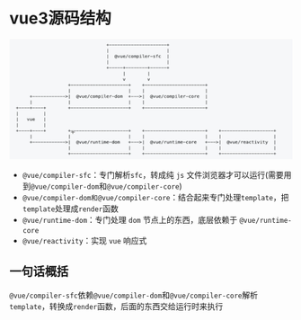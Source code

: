 
# vue3源码结构

![](../public/vue3.png)

- `@vue/compiler-sfc`：专门解析`sfc`，转成纯 `js` 文件浏览器才可以运行(需要用到`@vue/compiler-dom`和`@vue/compiler-core`)
- `@vue/compiler-dom和@vue/compiler-core`：结合起来专门处理`template`，把`template`处理成`render`函数
- `@vue/runtime-dom`：专门处理 `dom` 节点上的东西，底层依赖于 `@vue/runtime-core`
- `@vue/reactivity`：实现 `vue` 响应式

## 一句话概括

`@vue/compiler-sfc`依赖`@vue/compiler-dom`和`@vue/compiler-core`解析`template`，转换成`render`函数，后面的东西交给运行时来执行